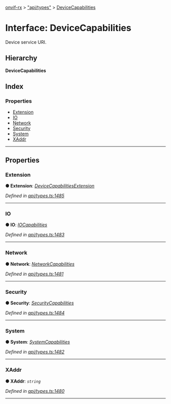 [onvif-rx](../README.md) > ["api/types"](../modules/_api_types_.md) > [DeviceCapabilities](../interfaces/_api_types_.devicecapabilities.md)

# Interface: DeviceCapabilities

Device service URI.

## Hierarchy

**DeviceCapabilities**

## Index

### Properties

* [Extension](_api_types_.devicecapabilities.md#extension)
* [IO](_api_types_.devicecapabilities.md#io)
* [Network](_api_types_.devicecapabilities.md#network)
* [Security](_api_types_.devicecapabilities.md#security)
* [System](_api_types_.devicecapabilities.md#system)
* [XAddr](_api_types_.devicecapabilities.md#xaddr)

---

## Properties

<a id="extension"></a>

###  Extension

**● Extension**: *[DeviceCapabilitiesExtension](_api_types_.devicecapabilitiesextension.md)*

*Defined in [api/types.ts:1485](https://github.com/patrickmichalina/onvif-rx/blob/d62cee9/src/api/types.ts#L1485)*

___
<a id="io"></a>

###  IO

**● IO**: *[IOCapabilities](_api_types_.iocapabilities.md)*

*Defined in [api/types.ts:1483](https://github.com/patrickmichalina/onvif-rx/blob/d62cee9/src/api/types.ts#L1483)*

___
<a id="network"></a>

###  Network

**● Network**: *[NetworkCapabilities](_api_types_.networkcapabilities.md)*

*Defined in [api/types.ts:1481](https://github.com/patrickmichalina/onvif-rx/blob/d62cee9/src/api/types.ts#L1481)*

___
<a id="security"></a>

###  Security

**● Security**: *[SecurityCapabilities](_api_types_.securitycapabilities.md)*

*Defined in [api/types.ts:1484](https://github.com/patrickmichalina/onvif-rx/blob/d62cee9/src/api/types.ts#L1484)*

___
<a id="system"></a>

###  System

**● System**: *[SystemCapabilities](_api_types_.systemcapabilities.md)*

*Defined in [api/types.ts:1482](https://github.com/patrickmichalina/onvif-rx/blob/d62cee9/src/api/types.ts#L1482)*

___
<a id="xaddr"></a>

###  XAddr

**● XAddr**: *`string`*

*Defined in [api/types.ts:1480](https://github.com/patrickmichalina/onvif-rx/blob/d62cee9/src/api/types.ts#L1480)*

___


